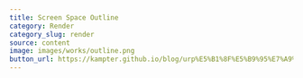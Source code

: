 ```yaml
---
title: Screen Space Outline
category: Render
category_slug: render
source: content
image: images/works/outline.png
button_url: https://kampter.github.io/blog/urp%E5%B1%8F%E5%B9%95%E7%A9%BA%E9%97%B4sobel%E8%BE%B9%E7%BC%98%E6%A3%80%E6%B5%8B/
---
```





